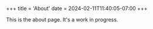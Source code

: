 +++
title = 'About'
date = 2024-02-11T11:40:05-07:00
+++

This is the about page. It's a work in progress. 
